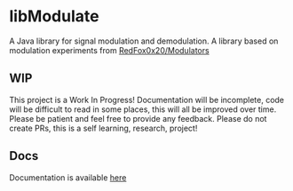 # libModulate
A Java library for signal modulation and demodulation. 
A library based on modulation experiments from [RedFox0x20/Modulators](https://github.com/RedFox0x20/Modulators)

## WIP
This project is a Work In Progress! Documentation will be incomplete, code will
be difficult to read in some places, this will all be improved over time. Please
be patient and feel free to provide any feedback. Please do not create PRs, this
is a self learning, research, project!

## Docs

Documentation is available [here](https://redfox0x20.github.io/libModulate/)
